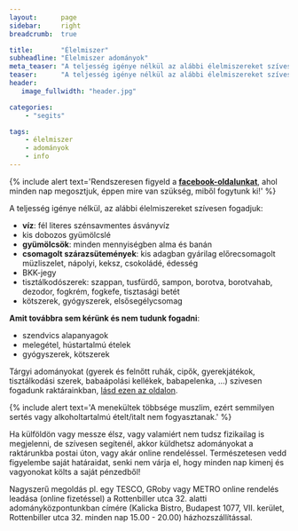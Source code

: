 ```yaml
---
layout:      page
sidebar:     right
breadcrumb:  true

title:       "Élelmiszer"
subheadline: "Élelmiszer adományok"
meta_teaser: "A teljesség igénye nélkül az alábbi élelmiszereket szívesen fogadjuk  Rottenbiller utca 32. alatti adományközpontunkban."
teaser:      "A teljesség igénye nélkül az alábbi élelmiszereket szívesen fogadjuk  Rottenbiller utca 32. alatti adományközpontunkban."
header:
   image_fullwidth: "header.jpg"

categories:
    - "segits"

tags:
    - élelmiszer
    - adományok
    - info
---
```


{% include alert text='Rendszeresen figyeld a <a href="https://www.facebook.com/migrationaidhungary"><b>facebook-oldalunkat</b></a>, ahol minden nap megosztjuk, éppen mire van szükség, miből fogytunk ki!' %}

A teljesség igénye nélkül, az alábbi élelmiszereket szívesen fogadjuk:

- **víz**: fél literes szénsavmentes ásványvíz
- kis dobozos gyümölcslé
- **gyümölcsök**: minden mennyiségben alma és banán
- **csomagolt szárazsütemények**: kis adagban gyárilag előrecsomagolt müzliszelet, nápolyi, keksz, csokoládé, édesség
- BKK-jegy
- tisztálkodószerek: szappan, tusfürdő, sampon, borotva, borotvahab, dezodor, fogkrém, fogkefe, tisztasági betét
- kötszerek, gyógyszerek, elsősegélycsomag

**Amit továbbra sem kérünk és nem tudunk fogadni**:

- szendvics alapanyagok
- melegétel, hústartalmú ételek
- gyógyszerek, kötszerek

Tárgyi adományokat (gyerek és felnőtt ruhák, cipők, gyerekjátékok, tisztálkodási szerek, babaápolási kellékek, babapelenka, ...) szivesen fogadunk raktárainkban, [lásd ezen az oldalon](http://www.migrationaid.net/segits/adomanyok/).

{% include alert text='A menekültek többsége muszlim, ezért semmilyen sertés vagy alkoholtartalmú ételt/italt nem fogyasztanak.' %}

Ha külföldön vagy messze élsz, vagy valamiért nem tudsz fizikailag is megjelenni, de szívesen segítenél, akkor küldhetsz adományokat a raktárunkba postai úton, vagy akár online rendeléssel. Természetesen vedd figyelembe saját határaidat, senki nem várja el, hogy minden nap kimenj és vagyonokat költs a saját pénzedből!

Nagyszerű megoldás pl. egy TESCO, GRoby vagy METRO online rendelés leadása (online fizetéssel) a Rottenbiller utca 32. alatti adományközpontunkban címére (Kalicka Bistro, Budapest 1077, VII. kerület, Rottenbiller utca 32. minden nap 15.00 - 20.00) házhozszállítással.
